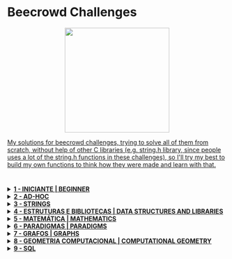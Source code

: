 # Beecrowd Challenges

<p align="center">
<a href="https://judge.beecrowd.com/en/profile/684623" target="_blank">
<img  width="240" src="https://resources.beecrowd.com.br/judge/img/5.0/logo-beecrowd.png?1635097036">
</p>

My solutions for beecrowd challenges, trying to solve all of them from scratch, without help of other C libraries (e.g. string.h library, since people uses a lot of the string.h functions in these challenges), so I'll try my best to build my own functions to think how they were made and learn with that.
#
<details>
  
  <summary><strong>1 - INICIANTE  | BEGINNER</strong></summary>
  
  <div>
    <table>
      <thead>
        <tr>
          <th align="center"><img width="100" src="https://raw.githubusercontent.com/jmnote/z-icons/master/svg/c.svg"></th>
          <th align="center"><img width="100" src="https://raw.githubusercontent.com/jmnote/z-icons/master/svg/cpp.svg"></th>
        </tr>
      </thead>
      <tbody>
        <tr>
          <td align="left"><a href="/1 - BEGINNER/C/1000 - Hello World!.c">1000 - Hello World!</a></th>
          <td align="left"><a href="/1 - BEGINNER/C++/1000 - Hello World!.cpp">1000 - Hello World!</a></th>
        </tr>
        <tr>
          <td align="left"><a href="/1 - BEGINNER/C/1001 - Extremamente Básico.c">1001 - Extremely Basic</th>
          <td align="left"><a href="/1 - BEGINNER/C++/1001 - Extremamente Básico.cpp">1001 - Extremely Basic</th>
        </tr>
        <tr>
          <td align="left"><a href="/1 - BEGINNER/C/1002 - Área do Círculo.c">1002 - Area of a Circle</th>
          <td align="left"><a href="/1 - BEGINNER/C++/1002 - Área do Círculo.cpp">1002 - Area of a Circle</th>
        </tr>
        <tr>
          <td align="left"><a href="/1 - BEGINNER/C/1003 - Soma Simples.c">1003 - Soma Simples</th>
          <td align="left"><a href="/1 - BEGINNER/C++/1003 - Soma Simples.cpp">1003 - Soma Simples</th>
        </tr>
        <tr>
          <td align="left"><a href="/1 - BEGINNER/C/1004 - Produto Simples.c">1004 - Produto Simples</th>
          <td align="left"><a href="/1 - BEGINNER/C++/1004 - Produto Simples.cpp">1004 - Produto Simples</th>
        </tr>
        <tr>
          <td align="left"><a href="/1 - BEGINNER/C/1005 - Média 1.c">1005 - Média 1</th>
          <td align="left"><a href="/1 - BEGINNER/C++/1005 - Média 1.cpp">1005 - Média 1</th>
        </tr>
        <tr>
          <td align="left"><a href="/1 - BEGINNER/C/1006 - Média 2.c">1006 - Média 2</th>
          <td align="left"><a href="/1 - BEGINNER/C++/1006 - Média 2.cpp">1006 - Média 2</th>
        </tr>
        <tr>
          <td align="left"><a href="/1 - BEGINNER/C/1007 - Diferença.c">1007 - Diferença</th>
          <td align="left"><a href="/1 - BEGINNER/C++/1007 - Diferença.cpp">1007 - Diferença</th>
        </tr>
        <tr>
          <td align="left"><a href="/1 - BEGINNER/C/1008 - Salário.c">1008 - Salário</th>
          <td align="left"><a href="/1 - BEGINNER/C++/1008 - Salário.cpp">1008 - Salário</th>
        </tr>
        <tr>
          <td align="left"><a href="/1 - BEGINNER/C/1009 - Salário com Bônus.c">1009 - Salário com Bônus</th>
          <td align="left"><a href="/1 - BEGINNER/C++/1009 - Salário com Bônus.cpp">1009 - Salário com Bônus</th>
        </tr>
        <tr>
          <td align="left"><a href="/1 - BEGINNER/C/1010 - Cálculo Simples.c">1010 - Cálculo Simples</th>
          <td align="left"><a href="/1 - BEGINNER/C++/1010 - Cálculo Simples.cpp">1010 - Cálculo Simples</th>
        </tr>
        <tr>
          <td align="left"><a href="/1 - BEGINNER/C/1011 - Esfera.c">1011 - Esfera</th>
          <td align="left"><a href="/1 - BEGINNER/C++/1011 - Esfera.cpp">1011 - Esfera</th>
        </tr>
        <tr>
          <td align="left"><a href="/1 - BEGINNER/C/1012 - Área.c">1012 - Área</th>
          <td align="left"><a href="/1 - BEGINNER/C++/1012 - Área.cpp">1012 - Área</th>
        </tr>
        <tr>
          <td align="left"><a href="/1 - BEGINNER/C/1013 - O Maior.c">1013 - O Maior</th>
          <td align="left"><a href="/1 - BEGINNER/C++/1013 - O Maior.cpp">1013 - O Maior</th>
        </tr>
        <tr>
          <td align="left"><a href="/1 - BEGINNER/C/1014 - Consumo.c">1014 - Consumo</th>
          <td align="left"><a href="/1 - BEGINNER/C++/1014 - Consumo.cpp">1014 - Consumo</th>
        </tr>
        <tr>
          <td align="left"><a href="/1 - BEGINNER/C/1015 - Distância Entre Dois Pontos.c">1015 - Distância Entre Dois Pontos</th>
          <td align="left"><a href="/1 - BEGINNER/C++/1015 - Distância Entre Dois Pontos.cpp">1015 - Distância Entre Dois Pontos</th>
        </tr>
        <tr>
          <td align="left"><a href="/1 - BEGINNER/C/1016 - Distância.c">1016 - Distância</th>
          <td align="left"><a href="/1 - BEGINNER/C++/1016 - Distância.cpp">1016 - Distância</th>
        </tr>
        <tr>
          <td align="left"><a href="/1 - BEGINNER/C/1017 - Gasto de Combustível.c">1017 - Gasto de Combustível</th>
          <td align="left"><a href="/1 - BEGINNER/C++/1017 - Gasto de Combustível.cpp">1017 - Gasto de Combustível</th>
        </tr>
        <tr>
          <td align="left"><a href="/1 - BEGINNER/C/1018 - Cédulas.c">1018 - Cédulas</th>
          <td align="left"><a href="/1 - BEGINNER/C++/1018 - Cédulas.cpp">1018 - Cédulas</th>
        </tr>
        <tr>
          <td align="left"><a href="/1 - BEGINNER/C/1019 - Conversão de Tempo.c">1019 - Conversão de Tempo</th>
          <td align="left"><a href="/1 - BEGINNER/C++/1019 - Conversão de Tempo.cpp">1019 - Conversão de Tempo</th>
        </tr>
        <tr>
          <td align="left"><a href="/1 - BEGINNER/C/1020 - Idade em Dias.c">1020 - Idade em Dias</th>
          <td align="left"><a href="/1 - BEGINNER/C++/1020 - Idade em Dias.cpp">1020 - Idade em Dias</th>
        </tr>
        <tr>
          <td align="left"><a href="/1 - BEGINNER/C/1021 - Notas e Moedas.c">1021 - Notas e Moedas</th>
          <td align="left"><a href="/1 - BEGINNER/C++/1021 - Notas e Moedas.cpp">1021 - Notas e Moedas</th>
        </tr>
        <tr>
          <td align="left"><a href="/1 - BEGINNER/C/1035 - Teste de Seleção 1.c">1035 - Teste de Seleção 1</th>
          <td align="left"><a href="/1 - BEGINNER/C++/1035 - Teste de Seleção 1.cpp">1035 - Teste de Seleção 1</th>
        </tr>
        <tr>
          <td align="left"><a href="/1 - BEGINNER/C/1036 - Fórmula de Bhaskara.c">1036 - Fórmula de Bhaskara</th>
          <td align="left"><a href="/1 - BEGINNER/C++/1036 - Fórmula de Bhaskara.cpp">1036 - Fórmula de Bhaskara</th>
        </tr>
      </tbody>
    </table>
  </div>  
</details>

<details>
  
  <summary><strong>2 - AD-HOC</strong></summary>
  
  <div>
    <table>
      <thead>
        <tr>
          <th align="center">2 - AD-HOC</th>
        </tr>
      </thead>
      <tbody>
        <tr>
          <td align="left"><a href=""></a></th>
        </tr>
      </tbody>
    </table>
  </div>  
  
</details>

<details>
  
  <summary><strong>3 - STRINGS</strong></summary>
  
  <div>
    <table>
      <thead>
        <tr>
          <th align="center">3 - STRINGS</th>
        </tr>
      </thead>
      <tbody>
        <tr>
          <td align="left"><a href=""></a></th>
        </tr>
      </tbody>
    </table>
  </div>  
  
</details>

<details>
  
  <summary><strong>4 - ESTRUTURAS E BIBLIOTECAS  | DATA STRUCTURES AND LIBRARIES</strong></summary>
  
  <div>
    <table>
      <thead>
        <tr>
          <th align="center">4 - ESTRUTURAS E BIBLIOTECAS  | DATA STRUCTURES AND LIBRARIES</th>
        </tr>
      </thead>
      <tbody>
        <tr>
          <td align="left"><a href=""></a></th>
        </tr>
      </tbody>
    </table>
  </div> 
  
</details>

<details>
  <summary><strong> 5 - MATEMÁTICA | MATHEMATICS</strong></summary>
</details>

<details>
  <summary><strong> 6 - PARADIGMAS | PARADIGMS</strong></summary>
</details>

<details>
  <summary><strong> 7 - GRAFOS | GRAPHS</strong></summary>
</details>

<details>
  <summary><strong> 8 - GEOMETRIA COMPUTACIONAL | COMPUTATIONAL GEOMETRY</strong></summary>
</details>

<details>
  <summary><strong> 9 - SQL</strong></summary>
</details>
